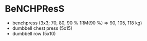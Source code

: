 # BeNCHPResS
* benchpress (3x3; 70, 80, 90 % 1RM(90 %) => 90, 105, 118 kg)
* dumbbell chest press (5x15)
* dumbbell row (5x10)
